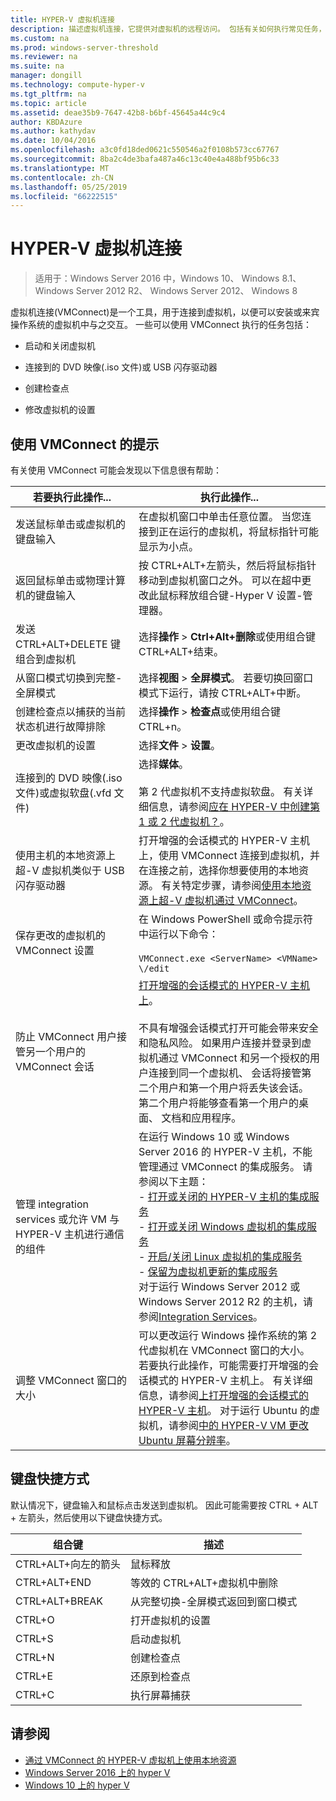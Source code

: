 ```yaml
---
title: HYPER-V 虚拟机连接
description: 描述虚拟机连接，它提供对虚拟机的远程访问。 包括有关如何执行常见任务，例如发送 Ctrl、 Alt、 删除到虚拟机的详细信息。
ms.custom: na
ms.prod: windows-server-threshold
ms.reviewer: na
ms.suite: na
manager: dongill
ms.technology: compute-hyper-v
ms.tgt_pltfrm: na
ms.topic: article
ms.assetid: deae35b9-7647-42b8-b6bf-45645a44c9c4
author: KBDAzure
ms.author: kathydav
ms.date: 10/04/2016
ms.openlocfilehash: a3c0fd18ded0621c550546a2f0108b573cc67767
ms.sourcegitcommit: 8ba2c4de3bafa487a46c13c40e4a488bf95b6c33
ms.translationtype: MT
ms.contentlocale: zh-CN
ms.lasthandoff: 05/25/2019
ms.locfileid: "66222515"
---
```

# <a name="hyper-v-virtual-machine-connection"></a>HYPER-V 虚拟机连接

>适用于：Windows Server 2016 中，Windows 10、 Windows 8.1、 Windows Server 2012 R2、 Windows Server 2012、 Windows 8

虚拟机连接\(VMConnect\)是一个工具，用于连接到虚拟机，以便可以安装或来宾操作系统的虚拟机中与之交互。 一些可以使用 VMConnect 执行的任务包括：  
  
-   启动和关闭虚拟机  
  
-   连接到的 DVD 映像\(.iso 文件\)或 USB 闪存驱动器  
  
-   创建检查点  
  
-   修改虚拟机的设置  
    
## <a name="tips-for-using-vmconnect"></a>使用 VMConnect 的提示  
有关使用 VMConnect 可能会发现以下信息很有帮助：  
  
|若要执行此操作...|执行此操作...|  
|---------------|------------|  
|发送鼠标单击或虚拟机的键盘输入|在虚拟机窗口中单击任意位置。 当您连接到正在运行的虚拟机，将鼠标指针可能显示为小点。|  
|返回鼠标单击或物理计算机的键盘输入|按 CTRL\+ALT\+左箭头，然后将鼠标指针移动到虚拟机窗口之外。 可以在超中更改此鼠标释放组合键\-Hyper V 设置\-管理器。|  
|发送 CTRL\+ALT\+DELETE 键组合到虚拟机|选择**操作** > **Ctrl\+Alt\+删除**或使用组合键 CTRL\+ALT\+结束。|  
|从窗口模式切换到完整\-全屏模式|选择**视图** > **全屏模式**。 若要切换回窗口模式下运行，请按 CTRL\+ALT\+中断。|  
|创建检查点以捕获的当前状态机进行故障排除|选择**操作** > **检查点**或使用组合键 CTRL\+n。|  
|更改虚拟机的设置|选择**文件** > **设置**。|  
|连接到的 DVD 映像\(.iso 文件\)或虚拟软盘\(.vfd 文件\)|选择**媒体**。<br /><br />第 2 代虚拟机不支持虚拟软盘。 有关详细信息，请参阅[应在 HYPER-V 中创建第 1 或 2 代虚拟机？](../plan/Should-I-create-a-generation-1-or-2-virtual-machine-in-Hyper-V.md)。|  
|使用主机的本地资源上超\-V 虚拟机类似于 USB 闪存驱动器|打开增强的会话模式的 HYPER-V 主机上，使用 VMConnect 连接到虚拟机，并在连接之前，选择你想要使用的本地资源。 有关特定步骤，请参阅[使用本地资源上超\-V 虚拟机通过 VMConnect](Use-local-resources-on-Hyper-V-virtual-machine-with-VMConnect.md)。|  
|保存更改的虚拟机的 VMConnect 设置|在 Windows PowerShell 或命令提示符中运行以下命令：<br /><br />`VMConnect.exe <ServerName> <VMName> \/edit`|  
|防止 VMConnect 用户接管另一个用户的 VMConnect 会话|[打开增强的会话模式的 HYPER-V 主机上](Use-local-resources-on-Hyper-V-virtual-machine-with-VMConnect.md#turn-on-enhanced-session-mode-on-a-hyper-v-host)。<br /><br />不具有增强会话模式打开可能会带来安全和隐私风险。 如果用户连接并登录到虚拟机通过 VMConnect 和另一个授权的用户连接到同一个虚拟机、 会话将接管第二个用户和第一个用户将丢失该会话。 第二个用户将能够查看第一个用户的桌面、 文档和应用程序。|
|管理 integration services 或允许 VM 与 HYPER-V 主机进行通信的组件| 在运行 Windows 10 或 Windows Server 2016 的 HYPER-V 主机，不能管理通过 VMConnect 的集成服务。 请参阅以下主题： <br />- [打开或关闭的 HYPER-V 主机的集成服务](https://msdn.microsoft.com/virtualization/hyperv_on_windows/user_guide/managing_ics) <br />- [打开或关闭 Windows 虚拟机的集成服务](https://msdn.microsoft.com/virtualization/hyperv_on_windows/user_guide/managing_ics#manage-integration-services-from-guest-os-windows)<br />- [开启/关闭 Linux 虚拟机的集成服务](https://msdn.microsoft.com/virtualization/hyperv_on_windows/user_guide/managing_ics#manage-integration-services-from-guest-os-linux) <br />- [保留为虚拟机更新的集成服务](https://msdn.microsoft.com/virtualization/hyperv_on_windows/user_guide/managing_ics#integration-service-maintenance)  <br />对于运行 Windows Server 2012 或 Windows Server 2012 R2 的主机，请参阅[Integration Services](https://technet.microsoft.com/library/dn798297(v=ws.11).aspx)。|
|调整 VMConnect 窗口的大小|可以更改运行 Windows 操作系统的第 2 代虚拟机在 VMConnect 窗口的大小。 若要执行此操作，可能需要打开增强的会话模式的 HYPER-V 主机上。 有关详细信息，请参阅[上打开增强的会话模式的 HYPER-V 主机](Use-local-resources-on-Hyper-V-virtual-machine-with-VMConnect.md#turn-on-enhanced-session-mode-on-a-hyper-v-host)。 对于运行 Ubuntu 的虚拟机，请参阅[中的 HYPER-V VM 更改 Ubuntu 屏幕分辨率](https://blogs.msdn.microsoft.com/virtual_pc_guy/2014/09/19/changing-ubuntu-screen-resolution-in-a-hyper-v-vm/)。|


## <a name="keyboard-shortcuts"></a>键盘快捷方式  
默认情况下，键盘输入和鼠标点击发送到虚拟机。 因此可能需要按 CTRL + ALT + 左箭头，然后使用以下键盘快捷方式。 

|组合键|描述|  
|-------------------|---------------|  
|CTRL\+ALT\+向左的箭头|鼠标释放|  
|CTRL\+ALT\+END|等效的 CTRL\+ALT\+虚拟机中删除|  
|CTRL\+ALT\+BREAK|从完整切换\-全屏模式返回到窗口模式|  
|CTRL\+O|打开虚拟机的设置|  
|CTRL\+S|启动虚拟机|  
|CTRL\+N|创建检查点|  
|CTRL\+E|还原到检查点|  
|CTRL\+C|执行屏幕捕获|  

## <a name="see-also"></a>请参阅  
-   [通过 VMConnect 的 HYPER-V 虚拟机上使用本地资源](Use-local-resources-on-Hyper-V-virtual-machine-with-VMConnect.md)  
-   [Windows Server 2016 上的 hyper V](../Hyper-V-on-Windows-Server.md)  
-   [Windows 10 上的 hyper V](https://msdn.microsoft.com/virtualization/hyperv_on_windows/windows_welcome)  
  
  
